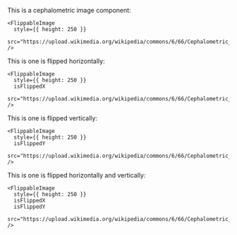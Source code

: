 This is a cephalometric image component:

    <FlippableImage
      style={{ height: 250 }} 
      src="https://upload.wikimedia.org/wikipedia/commons/6/66/Cephalometric_radiograph.JPG" 
    />

This is one is flipped horizontally:

    <FlippableImage
      style={{ height: 250 }}
      isFlippedX 
      src="https://upload.wikimedia.org/wikipedia/commons/6/66/Cephalometric_radiograph.JPG" 
    />

This is one is flipped vertically:

    <FlippableImage
      style={{ height: 250 }}
      isFlippedY 
      src="https://upload.wikimedia.org/wikipedia/commons/6/66/Cephalometric_radiograph.JPG" 
    />

This is one is flipped horizontally and vertically:

    <FlippableImage
      style={{ height: 250 }}
      isFlippedX
      isFlippedY
      src="https://upload.wikimedia.org/wikipedia/commons/6/66/Cephalometric_radiograph.JPG" 
    />
